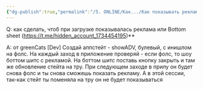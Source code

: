 ```yaml
---
{"dg-publish":true,"permalink":"/5. ONLINE/Как.../Как показывать рекламу при загрузке/","tags":["telegram"],"created":"2024-12-18T10:49:28.233-03:00","updated":"2024-12-27T13:49:06.483-03:00"}
---
```



Q: как сделать, чтоб при загрузке показывалась реклама или Bottom sheet
(https://t.me/hidden_account_1734454195)**

A: от greenCats [Dev]
Создай аппстейт - showADV, булевый, с инишлом на фолс. На каждый заход в приложение проверяй - если фолс, то шоу боттом шитс с рекламой. На боттом шитс поставь кнопку закрыть и там же обновление стейта на тру. При следующем заходе в прилу он будет снова фолс и ты снова сможешь показать рекламу. А в этой сессии, так-как стейт ты поменяла на тру он не будет показываться